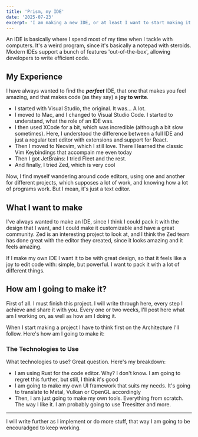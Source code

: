 ```yaml
---
title: 'Prism, my IDE'
date: '2025-07-23'
excerpt: 'I am making a new IDE, or at least I want to start making it. I do not expect much, but I have always wanted to make one'
---
```


An IDE is basically where I spend most of my time when I tackle with computers. It's a weird program, since it's basically a
notepad with steroids. Modern IDEs support a bunch of features 'out-of-the-box', allowing developers to write efficient code.

## My Experience

I have always wanted to find the **_perfect_** IDE, that one that makes you feel amazing, and that makes code (as they say) a **joy to write**.

- I started with Visual Studio, the original. It was... A lot.
- I moved to Mac, and I changed to Visual Studio Code. I started to understand, what the role of an IDE was.
- I then used XCode for a bit, which was incredible (although a bit slow sometimes). Here, I understood the difference between a full IDE and just a regular text editor with extensions and support for React.
- Then I moved to Neovim, which I still love. There I learned the classic Vim Keybindings that accompain me even today
- Then I got JetBrains: I tried Fleet and the rest.
- And finally, I tried Zed, which is very cool

Now, I find myself wandering around code editors, using one and another for different projects, which supposes a lot of work, and knowing
how a lot of programs work. But I mean, it's just a text editor.

## What I want to make

I've always wanted to make an IDE, since I think I could pack it with the design that I want, and I could make it customizable and have a great community.
Zed is an interesting project to look at, and I think the Zed team has done great with the editor they created, since it looks amazing and it feels amazing.

If I make my own IDE I want it to be with great design, so that it feels like a joy to edit code with: simple, but powerful. I want to pack it
with a lot of different things.

## How am I going to make it?

First of all. I must finish this project. I will write through here, every step I achieve and share it with you. Every one or two weeks, I'll post
here what am I working on, as well as how am I doing it.

When I start making a project I have to think first on the Architecture I'll follow. Here's how am I going to make it:

### The Technologies to Use

What technologies to use? Great question. Here's my breakdown:

- I am using Rust for the code editor. Why? I don't know. I am going to regret this further, but still, I think it's good
- I am going to make my own UI framework that suits my needs. It's going to translate to Metal, Vulkan or OpenGL accordingly
- Then, I am just going to make my own tools. Everything from scratch. The way I like it. I am probably going to use Treesitter and more.

---

I will write further as I implement or do more stuff, that way I am going to be encouradged to keep working.
